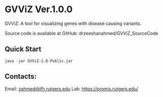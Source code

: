 # GVViZ Ver.1.0.0
GVViZ: A tool for visualizing genes with disease causing variants.

Source code is available at GitHub: 
drzeeshanahmed/GVViZ_SourceCode

## Quick Start
```
java -jar GVViZ-1.0-Public.jar
```

## Contacts:
Email: zahmed@ifh.rutgers.edu
Lab: https://promis.rutgers.edu/
